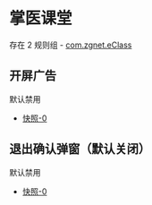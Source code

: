 # 掌医课堂

存在 2 规则组 - [com.zgnet.eClass](/src/apps/com.zgnet.eClass.ts)

## 开屏广告

默认禁用

- [快照-0](https://i.gkd.li/i/12644260)

## 退出确认弹窗（默认关闭）

默认禁用

- [快照-0](https://i.gkd.li/i/12645513)
